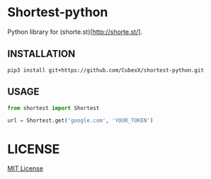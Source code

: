 # Shortest-python
Python library for (shorte.st)[http://shorte.st/].

## INSTALLATION
```
pip3 install git+https://github.com/CubexX/shortest-python.git
```

## USAGE
```python
from shortest import Shortest

url = Shortest.get('google.com', 'YOUR_TOKEN')
```

# LICENSE
[MIT License](http://www.opensource.org/licenses/MIT)